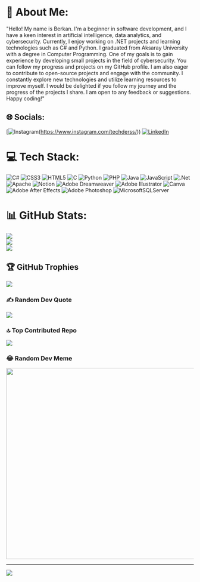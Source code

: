 # 💫 About Me:
"Hello! My name is Berkan. I'm a beginner in software development, and I have a keen interest in artificial intelligence, data analytics, and cybersecurity. Currently, I enjoy working on .NET projects and learning technologies such as C# and Python. I graduated from Aksaray University with a degree in Computer Programming. One of my goals is to gain experience by developing small projects in the field of cybersecurity. You can follow my progress and projects on my GitHub profile. I am also eager to contribute to open-source projects and engage with the community. I constantly explore new technologies and utilize learning resources to improve myself. I would be delighted if you follow my journey and the progress of the projects I share. I am open to any feedback or suggestions. Happy coding!"


## 🌐 Socials:
 [![Instagram]([https://www.instagram.com/techderss/])(https://www.instagram.com/techderss/)) [![LinkedIn](https://img.shields.io/badge/LinkedIn-%230077B5.svg?logo=linkedin&logoColor=white)](https://www.linkedin.com/in/berkan-yumrukaya-95295222a/) 

# 💻 Tech Stack:
![C#](https://img.shields.io/badge/c%23-%23239120.svg?style=flat-square&logo=c-sharp&logoColor=white) ![CSS3](https://img.shields.io/badge/css3-%231572B6.svg?style=flat-square&logo=css3&logoColor=white) ![HTML5](https://img.shields.io/badge/html5-%23E34F26.svg?style=flat-square&logo=html5&logoColor=white) ![C](https://img.shields.io/badge/c-%2300599C.svg?style=flat-square&logo=c&logoColor=white) ![Python](https://img.shields.io/badge/python-3670A0?style=flat-square&logo=python&logoColor=ffdd54) ![PHP](https://img.shields.io/badge/php-%23777BB4.svg?style=flat-square&logo=php&logoColor=white) ![Java](https://img.shields.io/badge/java-%23ED8B00.svg?style=flat-square&logo=java&logoColor=white) ![JavaScript](https://img.shields.io/badge/javascript-%23323330.svg?style=flat-square&logo=javascript&logoColor=%23F7DF1E) ![.Net](https://img.shields.io/badge/.NET-5C2D91?style=flat-square&logo=.net&logoColor=white) ![Apache](https://img.shields.io/badge/apache-%23D42029.svg?style=flat-square&logo=apache&logoColor=white) ![Notion](https://img.shields.io/badge/Notion-%23000000.svg?style=flat-square&logo=notion&logoColor=white) ![Adobe Dreamweaver](https://img.shields.io/badge/Adobe%20Dreamweaver-FF61F6.svg?style=flat-square&logo=Adobe%20Dreamweaver&logoColor=white) ![Adobe Illustrator](https://img.shields.io/badge/adobeillustrator-%23FF9A00.svg?style=flat-square&logo=adobeillustrator&logoColor=white) ![Canva](https://img.shields.io/badge/Canva-%2300C4CC.svg?style=flat-square&logo=Canva&logoColor=white) ![Adobe After Effects](https://img.shields.io/badge/Adobe%20After%20Effects-9999FF.svg?style=flat-square&logo=Adobe%20After%20Effects&logoColor=white) ![Adobe Photoshop](https://img.shields.io/badge/adobephotoshop-%2331A8FF.svg?style=flat-square&logo=adobephotoshop&logoColor=white) ![MicrosoftSQLServer](https://img.shields.io/badge/Microsoft%20SQL%20Sever-CC2927?style=flat-square&logo=microsoft%20sql%20server&logoColor=white)
# 📊 GitHub Stats:
![](https://github-readme-stats.vercel.app/api?username=BerkannY&theme=swift&hide_border=false&include_all_commits=true&count_private=true)<br/>
![](https://github-readme-streak-stats.herokuapp.com/?user=BerkannY&theme=swift&hide_border=false)<br/>
![](https://github-readme-stats.vercel.app/api/top-langs/?username=BerkannY&theme=swift&hide_border=false&include_all_commits=true&count_private=true&layout=compact)

## 🏆 GitHub Trophies
![](https://github-profile-trophy.vercel.app/?username=BerkannY&theme=radical&no-frame=false&no-bg=true&margin-w=4)

### ✍️ Random Dev Quote
![](https://quotes-github-readme.vercel.app/api?type=horizontal&theme=radical)

### 🔝 Top Contributed Repo
![](https://github-contributor-stats.vercel.app/api?username=BerkannY&limit=5&theme=dark&combine_all_yearly_contributions=true)

### 😂 Random Dev Meme
<img src="https://rm.up.railway.app/" width="512px"/>

---
[![](https://visitcount.itsvg.in/api?id=BerkannY&icon=0&color=0)](https://visitcount.itsvg.in)

<!-- Proudly created with GPRM ( https://gprm.itsvg.in ) -->
